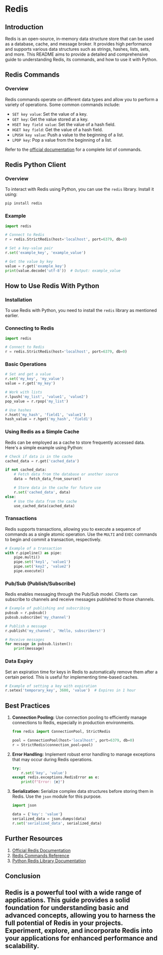 # Redis
## Introduction

Redis is an open-source, in-memory data structure store that can be used as a database, cache, and message broker. It provides high performance and supports various data structures such as strings, hashes, lists, sets, and more. This README aims to provide a detailed and comprehensive guide to understanding Redis, its commands, and how to use it with Python.

## Redis Commands

### Overview

Redis commands operate on different data types and allow you to perform a variety of operations. Some common commands include:

- `SET key value`: Set the value of a key.
- `GET key`: Get the value stored at a key.
- `HSET key field value`: Set the value of a hash field.
- `HGET key field`: Get the value of a hash field.
- `LPUSH key value`: Push a value to the beginning of a list.
- `LPOP key`: Pop a value from the beginning of a list.

Refer to the [official documentation](https://redis.io/commands) for a complete list of commands.

## Redis Python Client

### Overview

To interact with Redis using Python, you can use the `redis` library. Install it using:

```bash
pip install redis
```

### Example

```python
import redis

# Connect to Redis
r = redis.StrictRedis(host='localhost', port=6379, db=0)

# Set a key-value pair
r.set('example_key', 'example_value')

# Get the value by key
value = r.get('example_key')
print(value.decode('utf-8'))  # Output: example_value
```

## How to Use Redis With Python

### Installation

To use Redis with Python, you need to install the `redis` library as mentioned earlier.

### Connecting to Redis

```python
import redis

# Connect to Redis
r = redis.StrictRedis(host='localhost', port=6379, db=0)
```

### Basic Operations

```python
# Set and get a value
r.set('my_key', 'my_value')
value = r.get('my_key')

# Work with lists
r.lpush('my_list', 'value1', 'value2')
pop_value = r.rpop('my_list')

# Use hashes
r.hset('my_hash', 'field1', 'value1')
hash_value = r.hget('my_hash', 'field1')
```

### Using Redis as a Simple Cache

Redis can be employed as a cache to store frequently accessed data. Here's a simple example using Python:

```python
# Check if data is in the cache
cached_data = r.get('cached_data')

if not cached_data:
    # Fetch data from the database or another source
    data = fetch_data_from_source()

    # Store data in the cache for future use
    r.set('cached_data', data)
else:
    # Use the data from the cache
    use_cached_data(cached_data)
```


### Transactions

Redis supports transactions, allowing you to execute a sequence of commands as a single atomic operation. Use the `MULTI` and `EXEC` commands to begin and commit a transaction, respectively.

```python
# Example of a transaction
with r.pipeline() as pipe:
    pipe.multi()
    pipe.set('key1', 'value1')
    pipe.set('key2', 'value2')
    pipe.execute()
```

### Pub/Sub (Publish/Subscribe)

Redis enables messaging through the Pub/Sub model. Clients can subscribe to channels and receive messages published to those channels.

```python
# Example of publishing and subscribing
pubsub = r.pubsub()
pubsub.subscribe('my_channel')

# Publish a message
r.publish('my_channel', 'Hello, subscribers!')

# Receive messages
for message in pubsub.listen():
    print(message)
```

### Data Expiry

Set an expiration time for keys in Redis to automatically remove them after a certain period. This is useful for implementing time-based caches.

```python
# Example of setting a key with expiration
r.setex('temporary_key', 3600, 'value')  # Expires in 1 hour
```

## Best Practices

1. **Connection Pooling:** Use connection pooling to efficiently manage connections to Redis, especially in production environments.

    ```python
    from redis import ConnectionPool, StrictRedis

    pool = ConnectionPool(host='localhost', port=6379, db=0)
    r = StrictRedis(connection_pool=pool)
    ```

2. **Error Handling:** Implement robust error handling to manage exceptions that may occur during Redis operations.

    ```python
    try:
        r.set('key', 'value')
    except redis.exceptions.RedisError as e:
        print(f"Error: {e}")
    ```

3. **Serialization:** Serialize complex data structures before storing them in Redis. Use the `json` module for this purpose.

    ```python
    import json

    data = {'key': 'value'}
    serialized_data = json.dumps(data)
    r.set('serialized_data', serialized_data)
    ```

## Further Resources

1. [Official Redis Documentation](https://redis.io/documentation)
2. [Redis Commands Reference](https://redis.io/commands)
3. [Python Redis Library Documentation](https://redis-py.readthedocs.io/)

## Conclusion

Redis is a powerful tool with a wide range of applications. This guide provides a solid foundation for understanding basic and advanced concepts, allowing you to harness the full potential of Redis in your projects. Experiment, explore, and incorporate Redis into your applications for enhanced performance and scalability.
---
